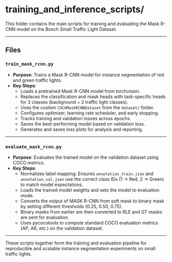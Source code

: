 # training_and_inference_scripts/

This folder contains the main scripts for training and evaluating the Mask R-CNN model on the Bosch Small Traffic Light Dataset.

---

## Files

### `train_mask_rcnn.py`
- **Purpose**: Trains a Mask R-CNN model for instance segmentation of red and green traffic lights.
- **Key Steps**:
  - Loads a pretrained Mask R-CNN model from torchvision.
  - Replaces the classification and mask heads with task-specific heads for 3 classes (background + 2 traffic light classes).
  - Uses the custom `COCOMaskRCNNDataset` from the `dataset/` folder.
  - Configures optimizer, learning rate scheduler, and early stopping.
  - Tracks training and validation losses across epochs.
  - Saves the best-performing model based on validation loss.
  - Generates and saves loss plots for analysis and reporting.

---

### `evaluate_mask_rcnn.py`
- **Purpose**: Evaluates the trained model on the validation dataset using COCO metrics.
- **Key Steps**:
  - Normalizes label mapping: Ensures `annotation_train.json` and `annotation_val.json` use the correct class IDs (1 → Red, 2 → Green) to match model expectations.
  - Loads the trained model weights and sets the model to evaluation mode.
  - Converts the output of MASK R-CNN from soft mask to binary mask by setting different thresholds (0.25, 0.50, 0.75).
  - Binary masks from earlier are then converted to RLE and GT masks are sent for evaluation.
  - Uses pycocotools to compute standard COCO evaluation metrics (AP, AR, etc.) on the validation dataset.

---

These scripts together form the training and evaluation pipeline for reproducible and scalable instance segmentation experiments on small traffic lights.

